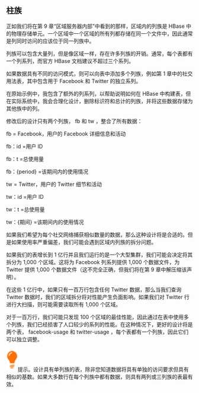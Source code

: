 ## 柱族

正如我们将在第 9 章“区域服务器内部”中看到的那样，区域内的列族是 HBase 中的物理存储单元。一个区域中一个区域的所有列都存储在同一个文件中，因此通常是列同时访问的应该位于同一列族中。

列族可以包含大量列，但是像区域一样，存在许多列族的开销。通常，每个表都有一个列系列，而官方 HBase 文档建议不超过三个系列。

如果数据具有不同的访问模式，则可以向表中添加多个列族，例如第 1 章中的社交用法表，其中包含用于 Facebook 和 Twitter 的独立系列。

在原始示例中，我包含了额外的列系列，以帮助说明如何在 HBase 中构建表，但在实际系统中，我会合理化设计，删除标识符和总计的列族，并将这些数据存储为其他族中的列。

修改后的设计只有两个列族， fb 和 tw ，整合了所有数据：

fb = Facebook，用户的 Facebook 详细信息和活动

fb：id =用户 ID

fb：t =总使用量

fb：{period} =该期间内的使用情况

tw = Twitter，用户的 Twitter 细节和活动

tw：id =用户 ID

tw：t =总使用量

tw：{期间} =该期间内的使用情况

如果我们希望为每个社交网络捕获相似数量的数据，那么这种设计将是合适的。但是如果使用率严重偏差，我们可能会遇到区域内列族的拆分问题。

如果我们的表增长到 1 亿行并且我们运行的是一个大型集群，我们可能会决定将其拆分为 1,000 个区域。这将为 Facebook 列系列提供 1,000 个数据文件，为 Twitter 提供 1,000 个数据文件（这不完全正确，但我们将在第 9 章中解压缩该声明）。

在这些 1 亿行中，如果只有一百万行包含任何 Twitter 数据，那么当我们查询 Twitter 数据时，我们的区域拆分将对性能产生负面影响。如果我们对 Twitter 行进行大扫描，则可能需要读取所有 1,000 个区域。

对于一百万行，我们可能只发现 100 个区域的最佳性能，因此通过在表中使用多个列族，我们已经损害了人口较少的系列的性能。在这种情况下，更好的设计将是两个表， facebook-usage 和 twitter-usage ，每个表都有一个列族，因此它们可以独立调整。

![](img/00010.jpeg)提示。设计具有单列族的表，除非您知道数据将具有单独的访问要求但具有相似的基数。如果大多数行在每个列族中都有数据，则具有两列或三列族的表最有效。